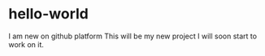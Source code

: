 # hello-world
I am new on github platform
This will be my new project
I will soon start to work on it.
